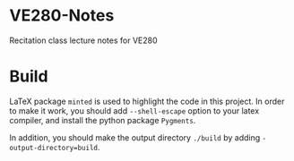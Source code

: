 # VE280-Notes
Recitation class lecture notes for VE280

# Build

LaTeX package `minted` is used to highlight the code in this project. In order to make it work, you should add `--shell-escape` option to your latex compiler, and install the python package `Pygments`.

In addition, you should make the output directory `./build` by adding `-output-directory=build`.